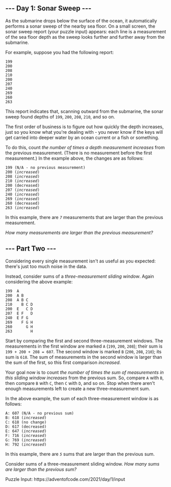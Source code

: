<h2>--- Day 1: Sonar Sweep ---</h2>
<p>As the submarine drops below the surface of the ocean, it automatically performs a sonar sweep of the nearby sea floor. On a small screen, the sonar sweep report (your puzzle input) appears: each line is a measurement of the sea floor depth as the sweep looks further and further away from the submarine.</p>
<p>For example, suppose you had the following report:</p>
<pre><code>199
200
208
210
200
207
240
269
260
263
</code></pre>
<p>This report indicates that, scanning outward from the submarine, the sonar sweep found depths of <code>199</code>, <code>200</code>, <code>208</code>, <code>210</code>, and so on.</p>
<p>The first order of business is to figure out how quickly the depth increases, just so you know what you're dealing with - you never know if the keys will get <span title="Does this premise seem fishy to you?">carried into deeper water</span> by an ocean current or a fish or something.</p>
<p>To do this, count <em>the number of times a depth measurement increases</em> from the previous measurement. (There is no measurement before the first measurement.) In the example above, the changes are as follows:</p>
<pre><code>199 (N/A - no previous measurement)
200 (<em>increased</em>)
208 (<em>increased</em>)
210 (<em>increased</em>)
200 (decreased)
207 (<em>increased</em>)
240 (<em>increased</em>)
269 (<em>increased</em>)
260 (decreased)
263 (<em>increased</em>)
</code></pre>
<p>In this example, there are <em><code>7</code></em> measurements that are larger than the previous measurement.</p>
<p><em>How many measurements are larger than the previous measurement?</em></p>
<h2>--- Part Two ---</h2><p>Considering every single measurement isn't as useful as you expected: there's just too much noise in the data.</p>
<p>Instead, consider sums of a <em>three-measurement sliding window</em>.  Again considering the above example:</p>
<pre><code>199  A      
200  A B    
208  A B C  
210    B C D
200  E   C D
207  E F   D
240  E F G  
269    F G H
260      G H
263        H
</code></pre>
<p>Start by comparing the first and second three-measurement windows. The measurements in the first window are marked <code>A</code> (<code>199</code>, <code>200</code>, <code>208</code>); their sum is <code>199 + 200 + 208 = 607</code>. The second window is marked <code>B</code> (<code>200</code>, <code>208</code>, <code>210</code>); its sum is <code>618</code>. The sum of measurements in the second window is larger than the sum of the first, so this first comparison <em>increased</em>.</p>
<p>Your goal now is to count <em>the number of times the sum of measurements in this sliding window increases</em> from the previous sum. So, compare <code>A</code> with <code>B</code>, then compare <code>B</code> with <code>C</code>, then <code>C</code> with <code>D</code>, and so on. Stop when there aren't enough measurements left to create a new three-measurement sum.</p>
<p>In the above example, the sum of each three-measurement window is as follows:</p>
<pre><code>A: 607 (N/A - no previous sum)
B: 618 (<em>increased</em>)
C: 618 (no change)
D: 617 (decreased)
E: 647 (<em>increased</em>)
F: 716 (<em>increased</em>)
G: 769 (<em>increased</em>)
H: 792 (<em>increased</em>)
</code></pre>
<p>In this example, there are <em><code>5</code></em> sums that are larger than the previous sum.</p>
<p>Consider sums of a three-measurement sliding window. <em>How many sums are larger than the previous sum?</em></p>
<p>Puzzle Input: https://adventofcode.com/2021/day/1/input</p>
